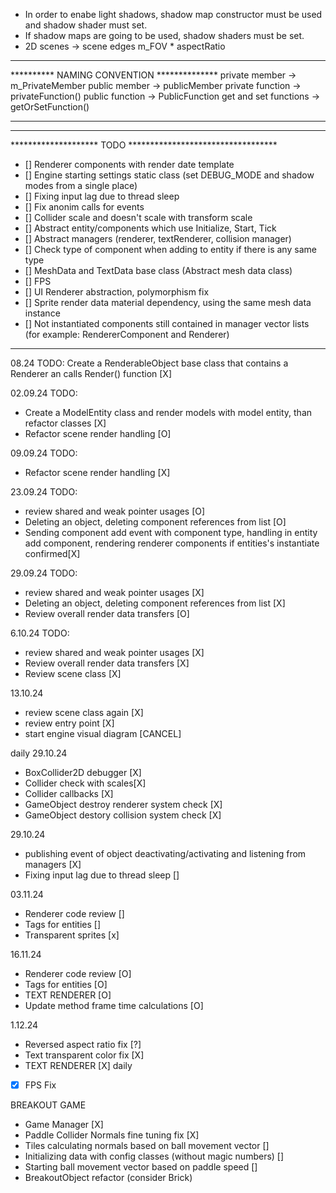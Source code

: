 - In order to enabe light shadows, shadow map constructor must be used and shadow shader must set.
- If shadow maps are going to be used, shadow shaders must be set.
- 2D scenes -> scene edges m_FOV * aspectRatio 
*******************************************
********** NAMING CONVENTION **************
private member -> m_PrivateMember
public member -> publicMember
private function -> privateFunction()
public function -> PublicFunction
get and set functions -> getOrSetFunction()
*******************************************

************************************************************
******************** TODO **********************************
- [] Renderer components with render date template
- [] Engine starting settings static class (set DEBUG_MODE and shadow modes from a single place)
- [] Fixing input lag due to thread sleep
- [] Fix anonim calls for events
- [] Collider scale and doesn't scale with transform scale
- [] Abstract entity/components which use Initialize, Start, Tick
- [] Abstract managers (renderer, textRenderer, collision manager)
- [] Check type of component when adding to entity if there is any same type
- [] MeshData and TextData base class (Abstract mesh data class)
- [] FPS
- [] UI Renderer abstraction, polymorphism fix
- [] Sprite render data material dependency, using the same mesh data instance
- [] Not instantiated components still contained in manager vector lists (for example: RendererComponent and Renderer)
************************************************************

08.24
TODO: Create a RenderableObject base class that contains a Renderer an calls Render() function [X]

02.09.24
TODO: 
- Create a ModelEntity class and render models with model entity, than refactor classes [X]
- Refactor scene render handling  [O]

09.09.24
TODO:
- Refactor scene render handling  [X]
 
23.09.24
TODO:
- review shared and weak pointer usages [O]
- Deleting an object, deleting component references from list [O]
- Sending component add event with component type, handling in entity add component, rendering renderer components if entities's instantiate confirmed[X]

29.09.24
TODO:
- review shared and weak pointer usages [X]
- Deleting an object, deleting component references from list [X]
- Review overall render data transfers [O]

6.10.24
TODO:
- review shared and weak pointer usages [X]
- Review overall render data transfers [X]
- Review scene class [X]

13.10.24
- review scene class again [X]
- review entry point [X]
- start engine visual diagram [CANCEL]

daily 29.10.24 
- BoxCollider2D debugger [X]
- Collider check with scales[X]
- Collider callbacks [X]
- GameObject destroy renderer system check [X]
- GameObject destory collision system check [X]

29.10.24
- publishing event of object deactivating/activating and listening from managers [X]
- Fixing input lag due to thread sleep []

03.11.24
- Renderer code review []
- Tags for entities []
- Transparent sprites [x]

16.11.24
- Renderer code review [O]
- Tags for entities [O]
- TEXT RENDERER [O]
- Update method frame time calculations [O]

1.12.24
- Reversed aspect ratio fix [?]
- Text transparent color fix [X]
- TEXT RENDERER [X]
daily
- [X] FPS Fix

BREAKOUT GAME
- Game Manager [X]
- Paddle Collider Normals fine tuning fix [X]
- Tiles calculating normals based on ball movement vector []
- Initializing data with config classes (without magic numbers) []
- Starting ball movement vector based on paddle speed []
- BreakoutObject refactor (consider Brick)
